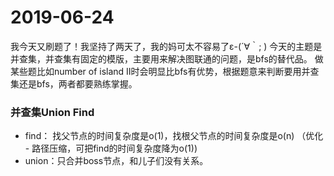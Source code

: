 # 2019-06-24
我今天又刷题了！我坚持了两天了，我的妈可太不容易了ε-(´∀｀; )
今天的主题是并查集，并查集有固定的模版，主要用来解决图联通的问题，是bfs的替代品。
做某些题比如number of island II时会明显比bfs有优势，根据题意来判断要用并查集还是bfs，两者都要熟练掌握。

### 并查集Union Find
* find： 找父节点的时间复杂度是o(1)，找根父节点的时间复杂度是o(n) （优化 - 路径压缩，可把find的时间复杂度降为o(1))
* union：只合并boss节点，和儿子们没有关系。<br>
